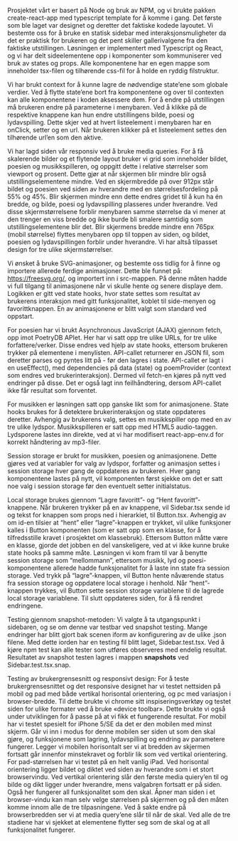 Prosjektet vårt er basert på Node og bruk av NPM, og vi brukte pakken create-react-app med typescript template for å komme i gang. Det første som ble laget var designet og deretter det faktiske kodede layoutet. Vi bestemte oss for å bruke en statisk sidebar med interaksjonsmuligheter da det er praktisk for brukeren og det pent skiller gallerivalgene fra den faktiske utstillingen. Løsningen er implementert med Typescript og React, og vi har delt sideelementene opp i komponenter som kommuniserer ved bruk av states og props. Alle komponentene har en egen mappe som inneholder tsx-filen og tilhørende css-fil for å holde en ryddig filstruktur.

Vi har brukt context for å kunne lagre de nødvendige state’ene som globale verdier. Ved å flytte state’ene bort fra komponentene og over til contexten kan alle komponentene i koden aksessere dem. For å endre på utstillingen må brukeren endre på parameterne i menybaren. Ved å klikke på de respektive knappene kan hun endre utstillingens bilde, poesi og lydavspilling. Dette skjer ved at hvert listeelement i menybaren har en onClick, setter og en url. Når brukeren klikker på et listeelement settes den tilhørende url’en som den aktive.

Vi har lagd siden vår responsiv ved å bruke media queries. For å få skalerende bilder og et flytende layout bruker vi grid som inneholder bildet, poesien og musikkspilleren, og oppgitt dette i relative størrelser som viewport og prosent. Dette gjør at når skjermen blir mindre blir også utstillingselementene mindre. Ved en skjermbredde på over 912px står bildet og poesien ved siden av hverandre med en størrelsesfordeling på 55% og 45%. Blir skjermen mindre enn dette endres gridet til å kun ha én bredde, og bilde, poesi og lydavspilling plasseres under hverandre. Ved disse skjermstørrelsene forblir menybaren samme størrelse da vi mener at den trenger en viss bredde og ikke burde bli smalere samtidig som utstillingselementene blir det. Blir skjermens bredde mindre enn 765px (mobil størrelse) flyttes menybaren opp til toppen av siden, og bildet, poesien og lydavspillingen forblir under hverandre. Vi har altså tilpasset design for tre ulike skjermstørrelser.

Vi ønsket å bruke SVG-animasjoner, og bestemte oss tidlig for å finne og importere allerede ferdige animasjoner. Dette ble funnet på: https://freesvg.org/, og importert inn i src-mappen. På denne måten hadde vi full tilgang til animasjonene når vi skulle hente og senere displaye dem. Logikken er gitt ved state hooks, hvor state settes som resultat av brukerens interaksjon med gitt funksjonalitet, koblet til side-menyen og favorittknappen. En av animasjonene er blitt valgt som standard ved oppstart.

For poesien har vi brukt Asynchronous JavaScript (AJAX) gjennom fetch, opp imot PoetryDB APIet. Her har vi satt opp tre ulike URLs, for tre ulike forfattere/verker. Disse endres ved hjelp av state hooks, ettersom brukeren trykker på elementene i menylisten. API-callet returnerer en JSON fil, som deretter parses og pyntes litt på - før den lagres i state. API-callet er lagt i en useEffect(), med dependencies på data (state) og poemProvider (context som endres ved brukerinteraksjon). Dermed vil fetch-en kjøres på nytt ved endringer på disse. Det er også lagt inn feilhåndtering, dersom API-callet ikke får resultat som forventet.

For musikken er løsningen satt opp ganske likt som for animasjonene. State hooks brukes for å detektere brukerinteraksjon og state oppdateres deretter. Avhengig av brukerens valg, settes en musikkspiller opp med en av tre ulike lydspor. Musikkspilleren er satt opp med HTML5 audio-taggen. Lydsporene lastes inn direkte, ved at vi har modifisert react-app-env.d for korrekt håndtering av mp3-filer.

Session storage er brukt for musikken, poesien og animasjonene. Dette gjøres ved at variabler for valg av lydspor, forfatter og animasjon settes i session storage hver gang de oppdateres av brukeren. Hver gang komponentene lastes på nytt, vil komponenten først sjekke om det er satt noe valg i session storage før den eventuelt setter initialstatus.

Local storage brukes gjennom “Lagre favoritt”- og “Hent favoritt”-knappene. Når brukeren trykker på en av knappene, vil Sidebar.tsx sende id og tekst for knappen som props ned i hierarkiet, til Button.tsx. Avhengig av om id-en tilsier at “hent” eller “lagre”-knappen er trykket, vil ulike funksjoner kalles i Button komponenten (som er satt opp som en klasse, for å tilfredsstille kravet i prosjektet om klassebruk). Ettersom Button måtte være en klasse, gjorde det jobben en del vanskeligere, ved at vi ikke kunne bruke state hooks på samme måte. Løsningen vi kom fram til var å benytte session storage som “mellommann”, ettersom musikk, lyd og poesi-komponentene allerede hadde funksjonalitet for å laste inn state fra session storage. Ved trykk på “lagre”-knappen, vil Button hente nåværende status fra session storage og oppdatere local storage i henhold. Når “hent”-knappen trykkes, vil Button sette session storage variablene til de lagrede local storage variablene. Til slutt oppdateres siden, for å få rendret endringene.

Testing gjennom snapshot-metoden: Vi valgte å ta utgangspunkt i sidebaren, og se om denne var testbar ved snapshot testing. Mange endringer har blitt gjort bak scenen iform av konfigurering av de ulike .json filene. Med dette iorden har en testing fil blitt laget, Sidebar.test.tsx. Ved å kjøre npm test kan alle tester som utføres observeres med endelig resultat. Resultatet av snapshot testen lagres i mappen __snapshots__ ved Sidebar.test.tsx.snap.


Testing av brukergrensesnitt og responsivt design:
For å teste brukergrensesnittet og det responsive designet har vi testet nettsiden på mobil og pad med både vertikal horisontal orientering, og pc med variasjon i browser-bredde. Til dette brukte vi chrome sitt inspiseringsverktøy og testet siden for ulike formater ved å bruke «device toolbar». Dette brukte vi også under utviklingen for å passe på at vi fikk et fungerende resultat. For mobil har vi testet spesielt for iPhone 5/SE da det er den mobilen med minst skjerm. Går vi inn i modus for denne mobilen ser siden ut som den skal gjøre, og funksjonene som lagring, lydavspilling og endring av parametere fungerer. Legger vi mobilen horisontalt ser vi at bredden av skjermen fortsatt går innenfor minstekravet og forblir lik som ved vertikal orientering. For pad-størrelsen har vi testet på en helt vanlig iPad. Ved horisontal orientering ligger bildet og diktet ved siden av hverandre som i et stort browservindu. Ved vertikal orientering slår den første media quiery’en til og bilde og dikt ligger under hverandre, mens valgabren fortsatt er på siden. Også her fungerer all funksjonalitet som den skal. Åpner man siden i et browser-vindu kan man selv velge størrelsen på skjermen og på den måten komme innom alle de tre tilpasningene. Ved å sakte endre på browserbredden ser vi at media query’ene slår til når de skal. Ved alle de tre stadiene har vi sjekket at elementene flytter seg som de skal og at all funksjonalitet fungerer.
